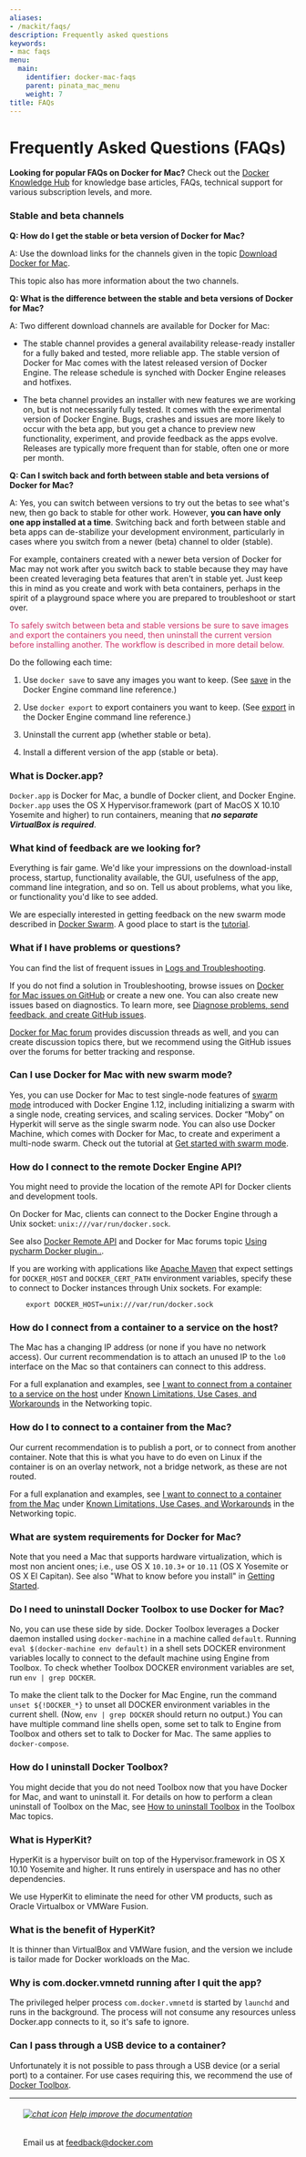 ```yaml
---
aliases:
- /mackit/faqs/
description: Frequently asked questions
keywords:
- mac faqs
menu:
  main:
    identifier: docker-mac-faqs
    parent: pinata_mac_menu
    weight: 7
title: FAQs
---
```


#  Frequently Asked Questions (FAQs)

**Looking for popular FAQs on Docker for Mac?** Check out the [Docker Knowledge Hub](http://success.docker.com/) for knowledge base articles, FAQs, technical support for various subscription levels, and more.

### Stable and beta channels

**Q: How do I get the stable or beta version of Docker for Mac?**

A: Use the download links for the channels given in the topic [Download Docker for Mac](index.md#download-docker-for-mac).

This topic also has more information about the two channels.

**Q: What is the difference between the stable and beta versions of Docker for Mac?**

A: Two different download channels are available for Docker for Mac:

* The stable channel provides a general availability release-ready installer for a fully baked and tested, more reliable app. The stable version of Docker for Mac comes with the latest released version of Docker Engine. The release schedule is synched with Docker Engine releases and hotfixes.

* The beta channel provides an installer with new features we are working on, but is not necessarily fully tested. It comes with the experimental version of Docker Engine. Bugs, crashes and issues are more likely to occur with the beta app, but you get a chance to preview new functionality, experiment, and provide feedback as the apps evolve. Releases are typically more frequent than for stable, often one or more per month.

**Q: Can I switch back and forth between stable and beta versions of Docker for Mac?**

A: Yes, you can switch between versions to try out the betas to see what's new, then go back to stable for other work. However, **you can have only one app installed at a time**. Switching back and forth between stable and beta apps can de-stabilize your development environment, particularly in cases where you switch from a newer (beta) channel to older (stable).

For example, containers created with a newer beta version of Docker for Mac may not work after you switch back to stable because they may have been created leveraging beta features that aren't in stable yet. Just keep this in mind as you create and work with beta containers, perhaps in the spirit of a playground space where you are prepared to troubleshoot or start over.

<font color="#CC3366">To safely switch between beta and stable versions be sure to save images and export the containers you need, then uninstall the current version before installing another. The workflow is described in more detail below.</font><br>

Do the following each time:

1. Use `docker save` to save any images you want to keep. (See [save](/engine/reference/commandline/save.md) in the Docker Engine command line reference.)

2. Use `docker export` to export containers you want to keep. (See [export](/engine/reference/commandline/export.md) in the Docker Engine command line reference.)

3. Uninstall the current app (whether stable or beta).

4. Install a different version of the app (stable or beta).

### What is Docker.app?

`Docker.app` is Docker for Mac, a bundle of Docker client, and Docker
Engine. `Docker.app` uses the OS X
Hypervisor.framework (part of MacOS X 10.10 Yosemite and higher)
to run containers, meaning that _**no separate VirtualBox is required**_.

### What kind of feedback are we looking for?

Everything is fair game. We'd like your impressions on the download-install process, startup, functionality available, the GUI, usefulness of the app,
command line integration, and so on. Tell us about problems, what you like, or functionality you'd like to see added.

We are especially interested in getting feedback on the new swarm mode described in [Docker Swarm](/engine/swarm/index.md). A good place to start is the [tutorial](/engine/swarm/swarm-tutorial/index.md).

### What if I have problems or questions?

You can find the list of frequent issues in
[Logs and Troubleshooting](troubleshoot.md).

If you do not find a solution in Troubleshooting, browse issues on [Docker for Mac issues on GitHub](https://github.com/docker/for-mac/issues) or create a new one. You can also create new issues based on diagnostics. To learn more, see [Diagnose problems, send feedback, and create GitHub issues](troubleshoot.md#diagnose-problems-send-feedback-and-create-github-issues).

[Docker for Mac forum](https://forums.docker.com/c/docker-for-mac) provides discussion threads as well, and you can create discussion topics there, but we recommend using the GitHub issues over the forums for better tracking and response.

### Can I use Docker for Mac with new swarm mode?

Yes, you can use Docker for Mac to test single-node features of [swarm mode](/engine/swarm/index.md) introduced with Docker Engine 1.12, including
initializing a swarm with a single node, creating services, and scaling
services. Docker “Moby” on Hyperkit will serve as the single swarm node. You can
also use Docker Machine, which comes with Docker for Mac, to create and
experiment a multi-node swarm. Check out the tutorial at [Get started with swarm mode](/engine/swarm/swarm-tutorial/index.md).

### How do I connect to the remote Docker Engine API?

You might need to provide the location of the remote API for Docker clients and development tools.

On Docker for Mac, clients can connect to the Docker Engine through a Unix socket: `unix:///var/run/docker.sock`.

See also [Docker Remote API](/engine/reference/api/docker_remote_api.md) and Docker for Mac forums topic [Using pycharm Docker plugin..](https://forums.docker.com/t/using-pycharm-docker-plugin-with-docker-beta/8617).

If you are working with applications like [Apache Maven](https://maven.apache.org/) that expect settings for `DOCKER_HOST` and `DOCKER_CERT_PATH` environment variables, specify these to connect to Docker instances through Unix sockets. For example:

        export DOCKER_HOST=unix:///var/run/docker.sock

### How do I connect from a container to a service on the host?

The Mac has a changing IP address (or none if you have no network access). Our current recommendation is to attach an unused IP to the `lo0` interface on the Mac so that containers can connect to this address.

For a full explanation and examples, see [I want to connect from a container to a service on the host](networking.md#i-want-to-connect-from-a-container-to-a-service-on-the-host) under [Known Limitations, Use Cases, and Workarounds](networking.md#known-limitations-use-cases-and-workarounds) in the Networking topic.

### How do I to connect to a container from the Mac?

Our current recommendation is to publish a port, or to connect from another container. Note that this is what you have to do even on Linux if the container is on an overlay network, not a bridge network, as these are not routed.

For a full explanation and examples, see [I want to connect to a container from the Mac](networking.md#i-want-to-connect-to-a-container-from-the-mac) under [Known Limitations, Use Cases, and Workarounds](networking.md#known-limitations-use-cases-and-workarounds) in the Networking topic.

### What are system requirements for Docker for Mac?

Note that you need a Mac that supports hardware virtualization, which is most non ancient ones; i.e., use OS X `10.10.3+` or `10.11` (OS X Yosemite or OS X El Capitan). See also "What to know before you install" in [Getting Started](index.md).

<a name="faq-toolbox"></a>
### Do I need to uninstall Docker Toolbox to use Docker for Mac?

No, you can use these side by side. Docker Toolbox leverages a Docker daemon installed using `docker-machine` in a machine called `default`. Running `eval $(docker-machine env default)` in a shell sets DOCKER environment variables locally to connect to the default machine using Engine from Toolbox. To check whether Toolbox DOCKER environment variables are set, run `env | grep DOCKER`.

To make the client talk to the Docker for Mac Engine, run the command `unset ${!DOCKER_*}` to unset all DOCKER environment variables in the current shell. (Now, `env | grep DOCKER` should return no output.) You can have multiple command line shells open, some set to talk to Engine from Toolbox and others set to talk to Docker for Mac. The same applies to `docker-compose`.

### How do I uninstall Docker Toolbox?

You might decide that you do not need Toolbox now that you have Docker for Mac,
and want to uninstall it. For details on how to perform a clean uninstall of
Toolbox on the Mac, see [How to uninstall
Toolbox](/toolbox/toolbox_install_mac.md#how-to-uninstall-toolbox) in the
Toolbox Mac topics.

### What is HyperKit?

HyperKit is a hypervisor built on top of the Hypervisor.framework in OS X 10.10 Yosemite and higher. It runs entirely in userspace and has no other dependencies.

We use HyperKit to eliminate the need for other VM products, such as Oracle Virtualbox or VMWare Fusion.

### What is the benefit of HyperKit?

It is thinner than VirtualBox and VMWare fusion, and the version we include is tailor made for Docker workloads on the Mac.

### Why is com.docker.vmnetd running after I quit the app?

The privileged helper process `com.docker.vmnetd` is started by `launchd` and runs in the background. The process will not
consume any resources unless Docker.app connects to it, so it's safe to ignore.

### Can I pass through a USB device to a container?

 Unfortunately it is not possible to pass through a USB device (or a serial port) to a container. For use cases requiring this, we recommend the use of [Docker Toolbox](/toolbox/overview.md).

<hr style="color:#99CC99" />
<ul class="media">
	<div class="media_content">
	<div data-mh="mh_docker_projects">
	<h6> <a href="mailto:feedback@docker.com?subject=Docker%20Feedback"><img src="../../images/chat.png" alt="chat icon"></a> <a href="mailto:feedback@docker.com?subject=Docker%20Feedback">Help improve the documentation</a></h3>
		<p>
    Email us at <a href="mailto:feedback@docker.com?subject=Docker%20Feedback">feedback@docker.com</a>
    </p>
	</div>
	</div>
